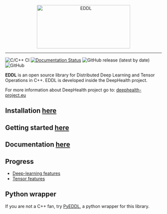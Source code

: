 <p style="text-align: center;">
  <img src="https://raw.githubusercontent.com/salvacarrion/salvacarrion.github.io/master/assets/hot-linking/logo-eddl.png" alt="EDDL" height="140" width="300">
</p>

-----------------
![C/C++ CI](https://github.com/deephealthproject/eddl/workflows/C/C++%20CI/badge.svg)
[![Documentation Status](https://readthedocs.org/projects/ansicolortags/badge/?version=latest)](https://salvacarrion.github.io/docseddl/)
![GitHub release (latest by date)](https://img.shields.io/github/v/release/deephealthproject/eddl)
![GitHub](https://img.shields.io/github/license/deephealthproject/eddl)


**EDDL** is an open source library for Distributed Deep Learning and Tensor Operations in C++. EDDL is developed inside the DeepHealth project.

For more information about DeepHealth project go to: [deephealth-project.eu](https://deephealth-project.eu/)

## Installation [here](https://salvacarrion.github.io/docseddl/installation/installation.html)

## Getting started [here](https://salvacarrion.github.io/docseddl/usage/getting_started.html)

## Documentation [here](https://salvacarrion.github.io/docseddl/)

## Progress
- [Deep-learning features](https://github.com/deephealthproject/eddl/blob/master/eddl_progress.md)
- [Tensor features](https://github.com/deephealthproject/eddl/blob/master/eddl_progress_tensor.md)

## Python wrapper

If you are not a C++ fan, try [PyEDDL](https://github.com/deephealthproject/pyeddl), a python wrapper for this library.

